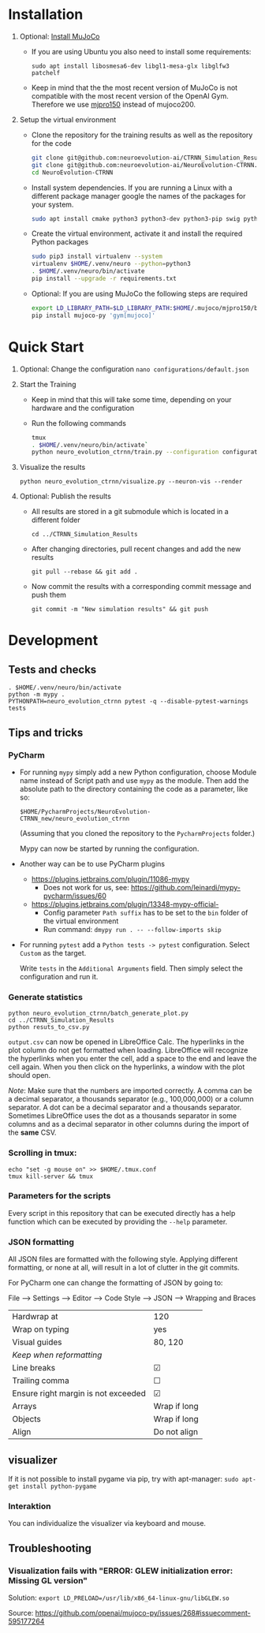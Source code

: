 # Installation

1. Optional: [Install MuJoCo](https://github.com/openai/mujoco-py/#install-mujoco)
	- If you are using Ubuntu you also need to install some requirements:
	
         `sudo apt install libosmesa6-dev libgl1-mesa-glx libglfw3 patchelf`
	- Keep in mind that the the most recent version of MuJoCo is not compatible with the most recent version of the
	OpenAI Gym. Therefore we use [mjpro150](https://www.roboti.us/download/mjpro150_linux.zip) instead of mujoco200. 
2. Setup the virtual environment
    - Clone the repository for the training results as well as the repository for the code
    
        ```bash
        git clone git@github.com:neuroevolution-ai/CTRNN_Simulation_Results.git
        git clone git@github.com:neuroevolution-ai/NeuroEvolution-CTRNN.git
        cd NeuroEvolution-CTRNN
      ```
    - Install system dependencies. If you are running a Linux with a different package manager google the names of the
    packages for your system.
    
        ```bash
        sudo apt install cmake python3 python3-dev python3-pip swig python3-tk tmux
      ```
    
    - Create the virtual environment, activate it and install the required Python packages

        ```bash
        sudo pip3 install virtualenv --system
        virtualenv $HOME/.venv/neuro --python=python3
        . $HOME/.venv/neuro/bin/activate
        pip install --upgrade -r requirements.txt
      ```

    - Optional: If you are using MuJoCo the following steps are required
    
        ```bash
        export LD_LIBRARY_PATH=$LD_LIBRARY_PATH:$HOME/.mujoco/mjpro150/bin
        pip install mujoco-py 'gym[mujoco]'
        ``` 

# Quick Start

1. Optional: Change the configuration `nano configurations/default.json`
2. Start the Training
	- Keep in mind that this will take some time, depending on your hardware and the configuration
	- Run the following commands
	
        ```bash
        tmux
        . $HOME/.venv/neuro/bin/activate`
        python neuro_evolution_ctrnn/train.py --configuration configurations/default.json
        ```

3. Visualize the results
    
    `python neuro_evolution_ctrnn/visualize.py --neuron-vis --render` 

4. Optional: Publish the results
    - All results are stored in a git submodule which is located in a different folder
        
        `cd ../CTRNN_Simulation_Results`
    
    - After changing directories, pull recent changes and add the new results
    
        `git pull --rebase && git add .`
        
    - Now commit the results with a corresponding commit message and push them
    
        `git commit -m "New simulation results" && git push`
    

# Development

## Tests and checks

```
. $HOME/.venv/neuro/bin/activate
python -m mypy .
PYTHONPATH=neuro_evolution_ctrnn pytest -q --disable-pytest-warnings tests
```

## Tips and tricks

### PyCharm

  * For running `mypy` simply add a new Python configuration, choose Module name instead of Script path and use `mypy`
   as the module. Then add the absolute path to the directory containing the code as a parameter, like so:
    
    `$HOME/PycharmProjects/NeuroEvolution-CTRNN_new/neuro_evolution_ctrnn`
    
    (Assuming that you cloned the repository to the `PycharmProjects` folder.)
   
    Mypy can now be started by running the configuration.
   
  * Another way can be to use PyCharm plugins
      * https://plugins.jetbrains.com/plugin/11086-mypy
        * Does not work for us, see: https://github.com/leinardi/mypy-pycharm/issues/60
      * https://plugins.jetbrains.com/plugin/13348-mypy-official-
        * Config parameter `Path suffix` has to be set to the `bin` folder of the virtual environment
        * Run command: `dmypy run . -- --follow-imports skip`

  * For running `pytest` add a `Python tests -> pytest` configuration. Select `Custom` as the target.

    Write `tests` in the `Additional Arguments` field. Then simply select the configuration and run it.

### Generate statistics 

```
python neuro_evolution_ctrnn/batch_generate_plot.py
cd ../CTRNN_Simulation_Results
python resuts_to_csv.py
```

`output.csv` can now be opened in LibreOffice Calc. The hyperlinks in the plot column do not get formatted when loading. 
LibreOffice will recognize the hyperlinks when you enter the cell, add a space to the end and leave the cell again. 
When you then click on the hyperlinks, a window with the plot should open.


_Note_: Make sure that the numbers are imported correctly. A comma can be a 
decimal separator, a thousands separator (e.g., 100,000,000) or a column separator. 
A dot can be a decimal separator and a thousands separator. Sometimes
LibreOffice uses the dot as a thousands separator in some columns and as
a decimal separator in other columns during the import of the __same__ CSV.

### Scrolling in tmux: 

``` 
echo "set -g mouse on" >> $HOME/.tmux.conf
tmux kill-server && tmux
```

### Parameters for the scripts

Every script in this repository that can be executed directly has a help function which can be executed by
providing the `--help` parameter.

### JSON formatting

All JSON files are formatted with the following style. Applying different formatting, or none at all, will result in 
a lot of clutter in the git commits.

For PyCharm one can change the formatting of JSON by going to:

File --> Settings --> Editor --> Code Style --> JSON --> Wrapping and Braces

|   |    |
|---|----|
| Hardwrap at| 120 |
| Wrap on typing| yes
| Visual guides| 80, 120
| _Keep when reformatting_|
| Line breaks| ☑ 
| Trailing comma| ☐ 
| Ensure right margin is not exceeded| ☑
| Arrays| Wrap if long
| Objects| Wrap if long
| Align| Do not align

## visualizer
If it is not possible to install pygame via pip, try with apt-manager:
``sudo apt-get install python-pygame``

### Interaktion
You can individualize the visualizer via keyboard and mouse.


## Troubleshooting


### Visualization fails with "ERROR: GLEW initialization error: Missing GL version"

Solution: `export LD_PRELOAD=/usr/lib/x86_64-linux-gnu/libGLEW.so`

Source: https://github.com/openai/mujoco-py/issues/268#issuecomment-595177264



